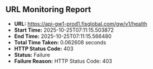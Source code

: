 ## URL Monitoring Report

- **URL:** https://api-gw1-prod1.fisglobal.com/gw/v1/health
- **Start Time:** 2025-10-25T07:11:15.503872
- **End Time:** 2025-10-25T07:11:15.566480
- **Total Time Taken:** 0.062608 seconds
- **HTTP Status Code:** 403
- **Status:** Failure
- **Failure Reason:** HTTP Status Code: 403
